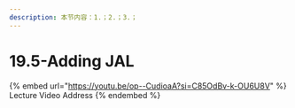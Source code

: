 ```yaml
---
description: 本节内容：1.；2.；3.；
---
```


# 19.5-Adding JAL

{% embed url="https://youtu.be/op--CudioaA?si=C85OdBv-k-OU6U8V" %}
Lecture Video Address
{% endembed %}
